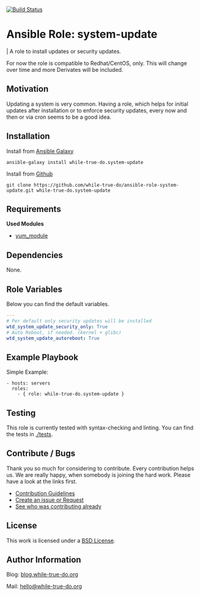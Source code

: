 [![Build Status](https://travis-ci.org/while-true-do/ansible-role-system-update.svg?branch=master)](https://travis-ci.org/while-true-do/ansible-role-system-update)

# Ansible Role: system-update
| A role to install updates or security updates.

For now the role is compatible to Redhat/CentOS, only. This will change over time and more Derivates will be included.

## Motivation

Updating a system is very common. Having a role, which helps for initial updates after installation or to enforce security updates, every now and then or via cron seems to be a good idea.

## Installation

Install from [Ansible Galaxy](https://galaxy.ansible.com/while-true-do/system-update)

```
ansible-galaxy install while-true-do.system-update
```

Install from [Github](https://github.com/while-true-do/ansible-role-system-update)

```
git clone https://github.com/while-true-do/ansible-role-system-update.git while-true-do.system-update
```

## Requirements

**Used Modules**

-   [yum_module](http://docs.ansible.com/ansible/latest/yum_module.html)

## Dependencies

None.

## Role Variables

Below you can find the default variables.

```yaml
---
# Per default only security updates will be installed
wtd_system_update_security_only: True
# Auto Reboot, if needed. (kernel + glibc)
wtd_system_update_autoreboot: True
```

## Example Playbook

Simple Example:

```
- hosts: servers
  roles:
    - { role: while-true-do.system-update }
```

## Testing

This role is currently tested with syntax-checking and linting.
You can find the tests in [./tests](./tests/).

## Contribute / Bugs

Thank you so much for considering to contribute. Every contribution helps us. We are really happy, when somebody is joining the hard work. Please have a look at the links first.

-   [Contribution Guidelines](./docs/CONTRIBUTING.md)
-   [Create an issue or Request](https://github.com/while-true-do/ansible-role-user/issues)
-   [See who was contributing already](https://github.com/while-true-do/ansible-role-user/graphs/contributors)

## License

This work is licensed under a [BSD License](https://opensource.org/licenses/BSD-3-Clause).

## Author Information

Blog: [blog.while-true-do.org](https://blog.while-true-do.org)

Mail: [hello@while-true-do.org](mailto:hello@while-true-do.org)

